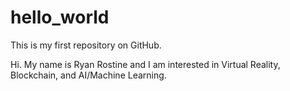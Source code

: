 # hello_world
This is my first repository on GitHub.

Hi. My name is Ryan Rostine and I am interested in Virtual Reality, Blockchain, and AI/Machine Learning.
